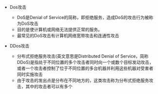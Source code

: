 
- Dos攻击
    - DoS是Denial of Service的简称，即拒绝服务，造成DoS的攻击行为被称为DoS攻击
    - 目的是使计算机或网络无法提供正常的服务。
    - 最常见的DoS攻击有计算机网络宽带攻击和连通性攻击
    
- DDos攻击
    - 分布式拒绝服务攻击(英文意思是Distributed Denial of Service，简称DDoS)是指处于不同位置的多个攻击者同时向一个或数个目标发动攻击，或者一个攻击者控制了位于不同位置的多台机器并利用这些机器对受害者同时实施攻击
    - 由于攻击的发出点是分布在不同地方的，这类攻击称为分布式拒绝服务攻击，其中的攻击者可以有多个